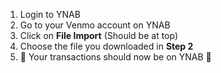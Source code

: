 1. Login to YNAB
2. Go to your Venmo account on YNAB
3. Click on **File Import** (Should be at top)
4. Choose the file you downloaded in **Step 2**
5. 🎉 Your transactions should now be on YNAB 🎉
